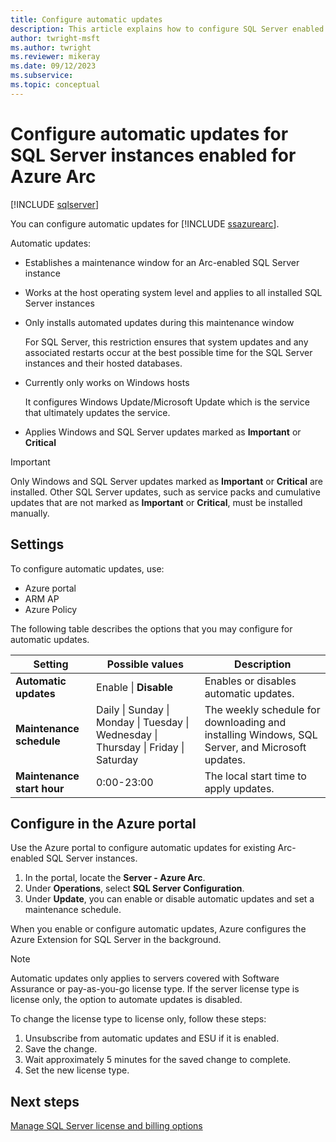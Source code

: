 ```yaml
---
title: Configure automatic updates
description: This article explains how to configure SQL Server enabled by Azure Arc automatic updates.
author: twright-msft
ms.author: twright
ms.reviewer: mikeray
ms.date: 09/12/2023
ms.subservice: 
ms.topic: conceptual 
---
```


# Configure automatic updates for SQL Server instances enabled for Azure Arc

[!INCLUDE [sqlserver](../../includes/applies-to-version/sqlserver.md)]

You can configure automatic updates for [!INCLUDE [ssazurearc](../../includes/ssazurearc.md)].

Automatic updates:

- Establishes a maintenance window for an Arc-enabled SQL Server instance
- Works at the host operating system level and applies to all installed SQL Server instances
- Only installs automated updates during this maintenance window 

   For SQL Server, this restriction ensures that system updates and any associated restarts occur at the best possible time for the SQL Server instances and their hosted databases. 

- Currently only works on Windows hosts

   It configures Windows Update/Microsoft Update which is the service that ultimately updates the service.

- Applies Windows and SQL Server updates marked as **Important** or **Critical**

> [!IMPORTANT]
> Only Windows and SQL Server updates marked as **Important** or **Critical** are installed. Other SQL Server updates, such as service packs and cumulative updates that are not marked as **Important** or **Critical**, must be installed manually.

## Settings

To configure automatic updates, use:

- Azure portal
- ARM AP
- Azure Policy

The following table describes the options that you may configure for automatic updates. 

| Setting | Possible values | Description |
| --- | --- | --- |
| **Automatic updates** |Enable \| **Disable** | Enables or disables automatic updates. |
| **Maintenance schedule** | Daily \| Sunday \| Monday \| Tuesday \| Wednesday \| Thursday \| Friday \| Saturday |The weekly schedule for downloading and installing Windows, SQL Server, and Microsoft updates. |
| **Maintenance start hour** |0:00-23:00 |The local start time to apply updates. |

## Configure in the Azure portal

Use the Azure portal to configure automatic updates for existing Arc-enabled SQL Server instances.

1. In the portal, locate the **Server - Azure Arc**.
1. Under **Operations**, select **SQL Server Configuration**.
1. Under **Update**, you can enable or disable automatic updates and set a maintenance schedule.

When you enable or configure automatic updates, Azure configures the Azure Extension for SQL Server in the background.

> [!NOTE]
> Automatic updates only applies to servers covered with Software Assurance or pay-as-you-go license type. If the server license type is license only, the option to automate updates is disabled.
>
> To change the license type to license only, follow these steps:
>
> 1. Unsubscribe from automatic updates and ESU if it is enabled.
> 1. Save the change.
> 1. Wait approximately 5 minutes for the saved change to complete.
> 1. Set the new license type.
>

## Next steps

[Manage SQL Server license and billing options](manage-configuration.md)